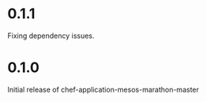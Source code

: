 # 0.1.1

Fixing dependency issues.

# 0.1.0

Initial release of chef-application-mesos-marathon-master
